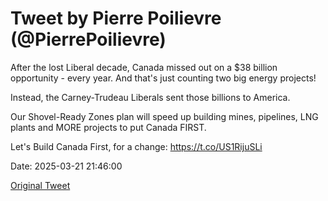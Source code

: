 # Tweet by Pierre Poilievre (@PierrePoilievre)

After the lost Liberal decade, Canada missed out on a $38 billion opportunity - every year. And that's just counting two big energy projects!

Instead, the Carney-Trudeau Liberals sent those billions to America. 

Our Shovel-Ready Zones plan will speed up building mines, pipelines, LNG plants and MORE projects to put Canada FIRST.

Let's Build Canada First, for a change: https://t.co/US1RijuSLi

Date: 2025-03-21 21:46:00

[Original Tweet](https://x.com/PierrePoilievre/status/1903201451218031041)
